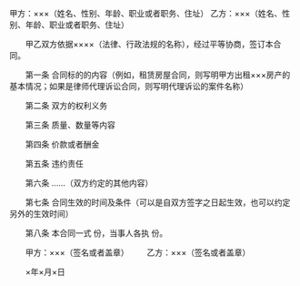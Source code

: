 
 


甲方：×××（姓名、性别、年龄、职业或者职务、住址）
乙方：×××（姓名、性别、年龄、职业或者职务、住址）

　　甲乙双方依据××××（法律、行政法规的名称），经过平等协商，签订本合同。

　　第一条 合同标的的内容（例如，租赁房屋合同，则写明甲方出租×××房产的基本情况；如果是律师代理诉讼合同，则写明代理诉讼的案件名称）

　　第二条 双方的权利义务

　　第三条 质量、数量等内容

　　第四条 价款或者酬金

　　第五条 违约责任

　　第六条 ……（双方约定的其他内容）

　　第七条 合同生效的时间及条件（可以是自双方签字之日起生效，也可以约定另外的生效时间）

　　第八条 本合同一式 份，当事人各执 份。

　　甲方：×××（签名或者盖章）
　　乙方：×××（签名或者盖章）

　　×年×月×日 

 


 

 
 
 
 
 
  


  
 

  


  


  
 
 
 
 

